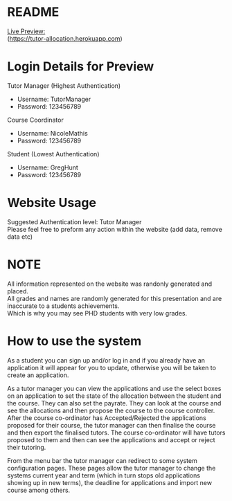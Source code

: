 README
===========
[Live Preview:](https://tutor-allocation.herokuapp.com) <br />
(https://tutor-allocation.herokuapp.com)


Login Details for Preview
===========
Tutor Manager (Highest Authentication) <br />
- Username: TutorManager
- Password: 123456789

Course Coordinator <br />
- Username: NicoleMathis 
- Password: 123456789

Student (Lowest Authentication) <br />
- Username: GregHunt
- Password: 123456789


Website Usage
===========
Suggested Authentication level: Tutor Manager <br />
Please feel free to preform any action within the website (add data, remove data etc)


NOTE
===========
All information represented on the website was randonly generated and placed. <br /> 
All grades and names are randomly generated for this presentation and are inaccurate to a students achievements. <br />
Which is why you may see PHD students with very low grades.


How to use the system
===========
As a student you can sign up and/or log in and if you already have an application it will appear for you to update, otherwise you will be taken to create an application. 

As a tutor manager you can view the applications and use the select boxes on an application to set the state of the allocation between the student and the course. They can also set the payrate. They can look at the course and see the allocations and then propose the course to the course controller. After the course co-ordinator has Accepted/Rejected the applications proposed for their course, the tutor manager can then finalise the course and then export the finalised tutors. 
The course co-ordinator will have tutors proposed to them and then can see the applications and accept or reject their tutoring.

From the menu bar the tutor manager can redirect to some system configuration pages. These pages allow the tutor manager to change the systems current year and term (which in turn stops old applications showing up in new terms), the deadline for applications and import new course among others.